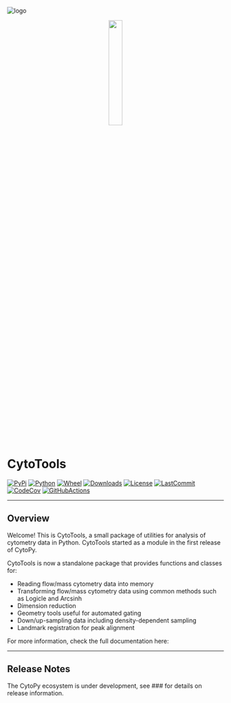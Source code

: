 
![logo]()

<p align="center">
  <img src="https://i.imgur.com/bPF7Lbl.png" height="25%" width="25%">
</p>

# CytoTools
[![PyPi](https://img.shields.io/pypi/v/cytotools)](https://pypi.org/project/cytotools/)
[![Python](https://img.shields.io/pypi/pyversions/cytotools)](https://pypi.org/project/cytotools/)
[![Wheel](https://img.shields.io/pypi/wheel/cytotools)](https://pypi.org/project/cytotools/)
[![Downloads](https://img.shields.io/pypi/dm/cytotools)](https://pypi.org/project/cytotools/)
[![License]( https://img.shields.io/pypi/l/cytotools)](https://opensource.org/licenses/MIT)
[![LastCommit](https://img.shields.io/github/last-commit/burtonrj/cytotools)](https://github.com/burtonrj/cytotools)
[![CodeCov](https://img.shields.io/codecov/c/github/burtonrj/cytotools)]()
[![GitHubActions](https://img.shields.io/github/workflow/status/burtonrj/cytotools/unit-tests)]()

---

## Overview

Welcome! This is CytoTools, a small package of utilities for analysis of cytometry data in Python.
CytoTools started as a module in the first release of <a src="https://github.com/burtonrj/CytoPy">CytoPy</a>.

CytoTools is now a standalone package that provides functions and classes for:

* Reading flow/mass cytometry data into memory
* Transforming flow/mass cytometry data using common methods such as Logicle and Arcsinh
* Dimension reduction
* Geometry tools useful for automated gating
* Down/up-sampling data including density-dependent sampling
* Landmark registration for peak alignment

For more information, check the full documentation here:

---
## Release Notes

The CytoPy ecosystem is under development, see ### for details on release information.
